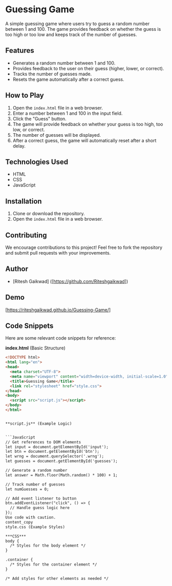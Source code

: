 # Guessing Game

A simple guessing game where users try to guess a random number between 1 and 100. The game provides feedback on whether the guess is too high or too low and keeps track of the number of guesses.

## Features

* Generates a random number between 1 and 100.
* Provides feedback to the user on their guess (higher, lower, or correct).
* Tracks the number of guesses made.
* Resets the game automatically after a correct guess.

## How to Play

1. Open the `index.html` file in a web browser.
2. Enter a number between 1 and 100 in the input field.
3. Click the "Guess" button.
4. The game will provide feedback on whether your guess is too high, too low, or correct.
5. The number of guesses will be displayed.
6. After a correct guess, the game will automatically reset after a short delay.

## Technologies Used

* HTML
* CSS
* JavaScript

## Installation

1. Clone or download the repository.
2. Open the `index.html` file in a web browser.

## Contributing

We encourage contributions to this project! Feel free to fork the repository and submit pull requests with your improvements.



## Author

* [Ritesh Gaikwad] ([https://github.com/Riteshgaikwad])



## Demo

[https://riteshgaikwad.github.io/Guessing-Game/]



## Code Snippets

Here are some relevant code snippets for reference:

**index.html** (Basic Structure)

```html
<!DOCTYPE html>
<html lang="en">
<head>
  <meta charset="UTF-8">
  <meta name="viewport" content="width=device-width, initial-scale=1.0">
  <title>Guessing Game</title>
  <link rel="stylesheet" href="style.css">
</head>
<body>
  <script src="script.js"></script>
</body>
</html>


**script.js** (Example Logic)


```JavaScript
// Get references to DOM elements
let input = document.getElementById('input');
let btn = document.getElementById('btn');
let wrng = document.querySelector('.wrng');
let guesses = document.getElementById('guesses');

// Generate a random number
let answer = Math.floor(Math.random() * 100) + 1;

// Track number of guesses
let numGuesses = 0;

// Add event listener to button
btn.addEventListener("click", () => {
  // Handle guess logic here
});
Use code with caution.
content_copy
style.css (Example Styles)

***CSS***
body {
  /* Styles for the body element */
}

.container {
  /* Styles for the container element */
}

/* Add styles for other elements as needed */
